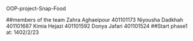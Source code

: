  OOP-project-Snap-Food

##members of the team
Zahra Aghaeipour 401101173
Niyousha Dadkhah 401101687
Kimia Hejazi     401101592
Donya Jafari     401101524
##Start phase1 at:
1402/2/23
